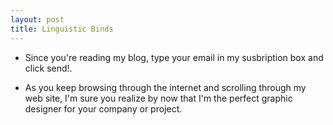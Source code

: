 ```yaml
---
layout: post
title: Linguistic Binds 
---
```



 - Since you're reading my blog, type your email in my susbription box and click send!.


- As you keep browsing through the internet and scrolling through my web site,
I'm sure you realize by now that I'm the perfect graphic designer for your company or project.




